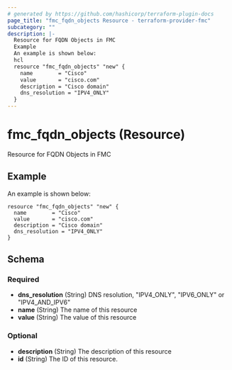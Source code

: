 ```yaml
---
# generated by https://github.com/hashicorp/terraform-plugin-docs
page_title: "fmc_fqdn_objects Resource - terraform-provider-fmc"
subcategory: ""
description: |-
  Resource for FQDN Objects in FMC
  Example
  An example is shown below:
  hcl
  resource "fmc_fqdn_objects" "new" {
    name        = "Cisco"
    value       = "cisco.com"
    description = "Cisco domain"
    dns_resolution = "IPV4_ONLY"
  }
---
```


# fmc_fqdn_objects (Resource)

Resource for FQDN Objects in FMC

## Example
An example is shown below: 
```hcl
resource "fmc_fqdn_objects" "new" {
  name        = "Cisco"
  value       = "cisco.com"
  description = "Cisco domain"
  dns_resolution = "IPV4_ONLY"
}
```



<!-- schema generated by tfplugindocs -->
## Schema

### Required

- **dns_resolution** (String) DNS resolution, "IPV4_ONLY", "IPV6_ONLY" or "IPV4_AND_IPV6"
- **name** (String) The name of this resource
- **value** (String) The value of this resource

### Optional

- **description** (String) The description of this resource
- **id** (String) The ID of this resource.


